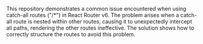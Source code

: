 This repository demonstrates a common issue encountered when using catch-all routes ("/*") in React Router v6. The problem arises when a catch-all route is nested within other routes, causing it to unexpectedly intercept all paths, rendering the other routes ineffective.  The solution shows how to correctly structure the routes to avoid this problem.